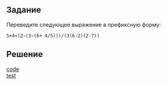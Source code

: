 ## Задание
Переведите следующее выражение в префиксную форму:
```
5+4+(2−(3−(6+ 4/5)))/(3(6-2)(2-7))
```

## Решение
[code](../../src/chapter01/solution1_2.rkt)  
[test](../../test/chapter01/test1_2.rkt)
